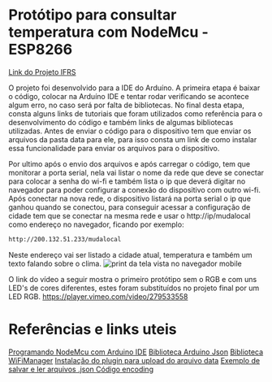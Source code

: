# Protótipo para consultar temperatura com NodeMcu - ESP8266

[Link do Projeto IFRS](http://doc.poalab.net.br/projetos/y8aRrkHPLds6rgyaj)

O projeto foi desenvolvido para a IDE do Arduíno.
A primeira etapa é baixar o código, colocar na Arduíno IDE e tentar rodar verificando se acontece algum erro, no caso será por falta de bibliotecas. 
No final desta etapa, consta alguns links de tutoriais que foram utilizados como referência para o desenvolvimento do código e também links de algumas bibliotecas utilizadas.
Antes de enviar o código para o dispositivo tem que enviar os arquivos da pasta data para ele, para isso consta um link de como instalar essa funcionalidade para enviar os arquivos para o dispositivo.

Por ultimo após o envio dos arquivos e após carregar o código, tem que monitorar a porta serial, nela vai listar o nome da rede que deve se conectar para colocar a senha do wi-fi e também lista o ip que deverá digitar no navegador para poder configurar a conexão do dispositivo com outro wi-fi. Após conectar na nova rede, o dispositivo listará na porta serial o ip que ganhou quando se conectou, para conseguir acessar a configuração de cidade tem que se conectar na mesma rede e usar o http://ip/mudalocal como endereço no navegador, ficando por exemplo: 
```sh
http://200.132.51.233/mudalocal
```
Neste endereço vai ser listado a cidade atual, temperatura e também um texto falando sobre o clima.
![print da tela vista no navegador mobile](http://doc.poalab.net.br/cfs/files/stepImages/R4y8SPZTEau6Gq8cZ?token=eyJhdXRoVG9rZW4iOiIifQ%3D%3D&store=stepImagesStore)

O link do vídeo a seguir mostra o primeiro protótipo sem o RGB e com uns LED's de cores diferentes, estes foram substituídos no projeto final por um LED RGB.
https://player.vimeo.com/video/279533558

# Referências e links uteis

[Programando NodeMcu com Arduino IDE](https://www.filipeflop.com/blog/programar-nodemcu-com-ide-arduino)
[Biblioteca Arduino Json](https://github.com/bblanchon/ArduinoJson)
[Biblioteca WiFiManager](https://github.com/tzapu/WiFiManager)
[Instalação do plugin para upload do arquivo data](https://github.com/esp8266/arduino-esp8266fs-plugin) 
[Exemplo de salvar e ler arquivos .json ](https://github.com/esp8266/Arduino/blob/master/libraries/esp8266/examples/ConfigFile/ConfigFile.ino)
[Código encoding](https://github.com/zenmanenergy/ESP8266-Arduino-Examples/blob/master/helloWorld_urlencoded/urlencode.ino)                
